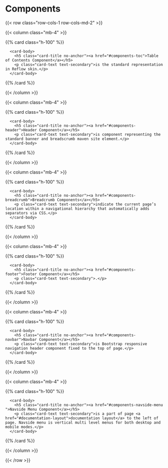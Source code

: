 # Components

{{< row class="row-cols-1 row-cols-md-2" >}}

{{< column class="mb-4" >}}

{{% card class="h-100" %}}

```
  <card-body>
    <h5 class="card-title no-anchor"><a href="#components-toc">Table of Contents Component</a></h5>
    <p class="card-text text-secondary">is the standard representation in Reflow skin.</p>
  </card-body>
```

{{% /card  %}}

{{< /column >}}

{{< column class="mb-4" >}}

{{% card class="h-100" %}}

```
  <card-body>
    <h5 class="card-title no-anchor"><a href="#components-header">Header Component</a></h5>
    <p class="card-text text-secondary">is component representing the standard banner and breadscrumb maven site element.</p>
  </card-body>
```

{{% /card  %}}

{{< /column >}}

{{< column class="mb-4" >}}

{{% card class="h-100" %}}

```
  <card-body>
    <h5 class="card-title no-anchor"><a href="#components-breadcrumb">Breadcrumb Components</a></h5>
    <p class="card-text text-secondary">indicate the current page’s location within a navigational hierarchy that automatically adds separators via CSS.</p>
  </card-body>
```

{{% /card  %}}

{{< /column >}}

{{< column class="mb-4" >}}

{{% card class="h-100" %}}

```
  <card-body>
    <h5 class="card-title no-anchor"><a href="#components-footer">Footer Component</a></h5>
    <p class="card-text text-secondary">.</p>
  </card-body>
```

{{% /card  %}}

{{< /column >}}

{{< column class="mb-4" >}}

{{% card class="h-100" %}}

```
  <card-body>
    <h5 class="card-title no-anchor"><a href="#components-navbar">Navbar Component</a></h5>
    <p class="card-text text-secondary">is Bootstrap responsive navigation header component fixed to the top of page.</p>
  </card-body>
```

{{% /card  %}}

{{< /column >}}

{{< column class="mb-4" >}}

{{% card class="h-100" %}}

```
  <card-body>
    <h5 class="card-title no-anchor"><a href="#components-navside-menu ">Navside Menu Component</a></h5>
    <p class="card-text text-secondary">is a part of page <a href="#documentation-layout">documentation layout</a> to the left of page. Navside menu is vertical multi level menus for both desktop and mobile modes.</p>
  </card-body>
```

{{% /card  %}}

{{< /column >}}

{{< /row >}}
